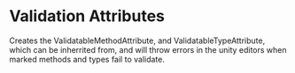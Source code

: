 # Validation Attributes

Creates the ValidatableMethodAttribute, and ValidatableTypeAttribute, which can be inherrited from,
and will throw errors in the unity editors when marked methods and types fail to validate.